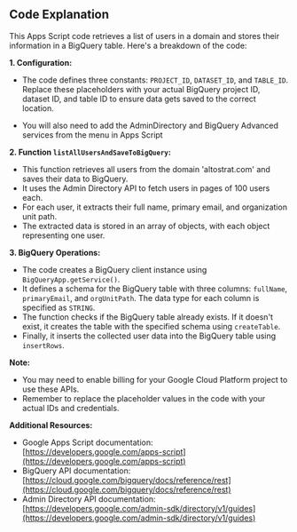 ## Code Explanation

This Apps Script code retrieves a list of users in a domain and stores their information in a BigQuery table. Here's a breakdown of the code:

**1. Configuration:**

* The code defines three constants: `PROJECT_ID`, `DATASET_ID`, and `TABLE_ID`. Replace these placeholders with your actual BigQuery project ID, dataset ID, and table ID to ensure data gets saved to the correct location.

* You will also need to add the AdminDirectory and BigQuery Advanced services from the menu in Apps Script 


**2. Function `listAllUsersAndSaveToBigQuery`:**

* This function retrieves all users from the domain 'altostrat.com' and saves their data to BigQuery.
* It uses the Admin Directory API to fetch users in pages of 100 users each.
* For each user, it extracts their full name, primary email, and organization unit path.
* The extracted data is stored in an array of objects, with each object representing one user.

**3. BigQuery Operations:**

* The code creates a BigQuery client instance using `BigQueryApp.getService()`.
* It defines a schema for the BigQuery table with three columns: `fullName`, `primaryEmail`, and `orgUnitPath`. The data type for each column is specified as `STRING`.
* The function checks if the BigQuery table already exists. If it doesn't exist, it creates the table with the specified schema using `createTable`.
* Finally, it inserts the collected user data into the BigQuery table using `insertRows`.


**Note:**

* You may need to enable billing for your Google Cloud Platform project to use these APIs.
* Remember to replace the placeholder values in the code with your actual IDs and credentials.

**Additional Resources:**

* Google Apps Script documentation: [https://developers.google.com/apps-script](https://developers.google.com/apps-script)
* BigQuery API documentation: [https://cloud.google.com/bigquery/docs/reference/rest](https://cloud.google.com/bigquery/docs/reference/rest)
* Admin Directory API documentation: [https://developers.google.com/admin-sdk/directory/v1/guides](https://developers.google.com/admin-sdk/directory/v1/guides)
